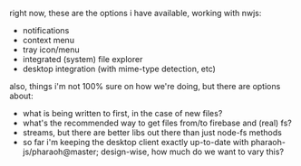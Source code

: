 right now, these are the options i have available, working with nwjs:
* notifications
* context menu
* tray icon/menu
* integrated (system) file explorer
* desktop integration (with mime-type detection, etc)

also, things i'm not 100% sure on how we're doing, but there are options about:
* what is being written to first, in the case of new files?
* what's the recommended way to get files from/to firebase and (real) fs?
* streams, but there are better libs out there than just node-fs methods
* so far i'm keeping the desktop client exactly up-to-date with pharaoh-js/pharaoh@master; design-wise, how much do we want to vary this?

